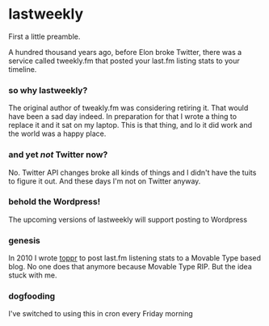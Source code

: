 # lastweekly

First a little preamble.  

A hundred thousand years ago, before Elon broke Twitter, there was a service called tweekly.fm that posted your last.fm listing stats to your timeline.

### so why lastweekly?

The original author of tweakly.fm was considering retiring it.  That would have been a sad day indeed.  In preparation for that I wrote a thing to replace it and it sat on my laptop.  This is that thing, and lo it did work and the world was a happy place.

### and yet _not_ Twitter now?

No. Twitter API changes broke all kinds of things and I didn't have the tuits to figure it out.  And these days I'm not on Twitter anyway.

### behold the Wordpress!

The upcoming versions of lastweekly will support posting to Wordpress

### genesis

In 2010 I wrote [toppr](https://github.com/kevinspencer/toppr) to post last.fm listening stats to a Movable Type based blog.  No one does that anymore because Movable Type RIP.  But the idea stuck with me.

### dogfooding

I've switched to using this in cron every Friday morning
